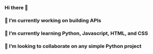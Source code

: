 ### Hi there 👋

### 🔭 I’m currently working on building APIs
### 🌱 I’m currently learning Python, Javascript, HTML, and CSS
### 👯 I’m looking to collaborate on any simple Python project

<!--
**dhurlburt/dhurlburt** is a ✨ _special_ ✨ repository because its `README.md` (this file) appears on your GitHub profile.

Here are some ideas to get you started:

- 🔭 I’m currently working on ...
- 🌱 I’m currently learning ...
- 👯 I’m looking to collaborate on ...
- 🤔 I’m looking for help with ...
- 💬 Ask me about ...
- 📫 How to reach me: ...
- 😄 Pronouns: ...
- ⚡ Fun fact: ...
-->
